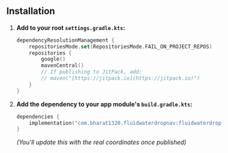 ## Installation

1.  **Add to your root `settings.gradle.kts`:**
    ```kotlin
    dependencyResolutionManagement {
        repositoriesMode.set(RepositoriesMode.FAIL_ON_PROJECT_REPOS)
        repositories {
            google()
            mavenCentral()
            // If publishing to JitPack, add:
            // maven("[https://jitpack.io](https://jitpack.io)")
        }
    }
    ```

2.  **Add the dependency to your app module's `build.gradle.kts`:**
    ```kotlin
    dependencies {
        implementation("com.bharat1320.fluidwaterdropnav:fluidwaterdropnav:1.0.0") // Replace 1.0.0 with the latest version
    }
    ```
    *(You'll update this with the real coordinates once published)*